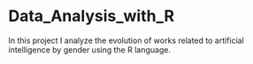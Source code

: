 # Data_Analysis_with_R
In this project I analyze the evolution of works related to artificial intelligence by gender using the R language.
